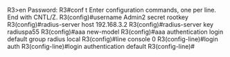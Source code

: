 R3>en
Password: 
R3#conf t
Enter configuration commands, one per line.  End with CNTL/Z.
R3(config)#username Admin2 secret rootkey
R3(config)#radius-server host 192.168.3.2
R3(config)#radius-server key radiuspa55
R3(config)#aaa new-model
R3(config)#aaa authentication  login default group radius local
R3(config)#line console 0
R3(config-line)#login auth
R3(config-line)#login authentication default 
R3(config-line)#